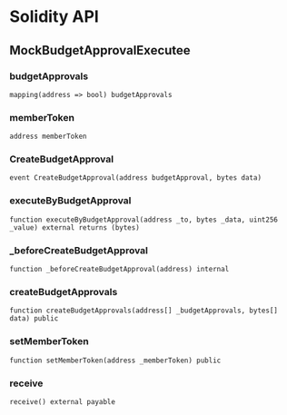 # Solidity API

## MockBudgetApprovalExecutee

### budgetApprovals

```solidity
mapping(address => bool) budgetApprovals
```

### memberToken

```solidity
address memberToken
```

### CreateBudgetApproval

```solidity
event CreateBudgetApproval(address budgetApproval, bytes data)
```

### executeByBudgetApproval

```solidity
function executeByBudgetApproval(address _to, bytes _data, uint256 _value) external returns (bytes)
```

### _beforeCreateBudgetApproval

```solidity
function _beforeCreateBudgetApproval(address) internal
```

### createBudgetApprovals

```solidity
function createBudgetApprovals(address[] _budgetApprovals, bytes[] data) public
```

### setMemberToken

```solidity
function setMemberToken(address _memberToken) public
```

### receive

```solidity
receive() external payable
```

